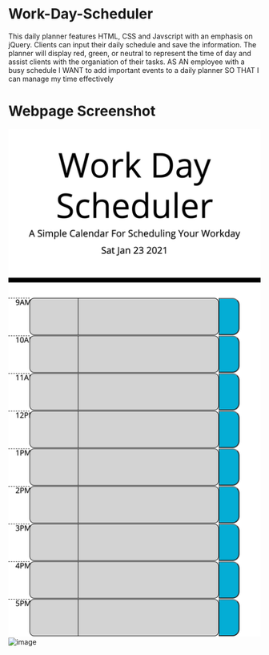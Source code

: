 # Work-Day-Scheduler

This daily planner features HTML, CSS and Javscript with an emphasis on jQuery. Clients can input their daily schedule and save the information. The planner will display red, green, or neutral to represent the time of day and assist clients with the organiation of their tasks.
AS AN employee with a busy schedule
I WANT to add important events to a daily planner
SO THAT I can manage my time effectively
# Webpage Screenshot
![](img.png)
![image](https://user-images.githubusercontent.com/74886597/105619709-591cd600-5dc3-11eb-9bfc-b5a44ad3a239.png)
